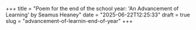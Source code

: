 +++
title = "Poem for the end of the school year: 'An Advancement of Learning' by Seamus Heaney"
date = "2025-06-22T12:25:33"
draft = true
slug = "advancement-of-learnin-end-of-year"
+++

